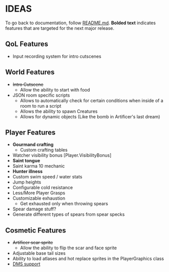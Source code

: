 # IDEAS
To go back to documentation, follow [README.md](./README.md). **Bolded text** indicates features that are targeted for the next major release.
## QoL Features
- Input recording system for intro cutscenes

## World Features
- ~~Intro Cutscene~~
    - Allow the ability to start with food
- JSON room specific scripts
    - Allows to automatically check for certain conditions when inside of a room to run a script
    - Allows the ability to spawn Creatures
    - Allows for dynamic objects (Like the bomb in Artificer's last dream)

## Player Features
- **Gourmand crafting**
    - Custom crafting tables
- Watcher visibility bonus [Player.VisibilityBonus]
- **Saint tongue**
- Saint karma 10 mechanic
- **Hunter illness**
- Custom swim speed / water stats
- Jump heights
- Configurable cold resistance
- Less/More Player Grasps
- Customizable exhaustion
    - Get exhausted only when throwing spears
- Spear damage stuff?
- Generate different types of spears from spear specks

## Cosmetic Features
- ~~Artificer scar sprite~~
    - Allow the ability to flip the scar and face sprite
- Adjustable base tail sizes
- Ability to load atlases and hot replace sprites in the PlayerGraphics class
- [DMS support](https://github.com/MatheusVigaro/TemplateCat/tree/main/src/plugin)